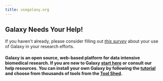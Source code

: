 ```yaml
---
title: usegalaxy.org
---
```


<h2 style="{color:red}">Galaxy Needs Your Help!</h2>

If you haven't already, please consider filling out *[this survey](ihttps://forms.gle/T38zhx46LW4cKcu59)* about your use of Galaxy in your research efforts.

#### **Galaxy** is an open source, web-based platform for data intensive biomedical research. If you are new to Galaxy [start here][galaxy-101] or consult our <a id="toggleHelp">help resources</a>. You can install your own Galaxy by following the [tutorial][get-galaxy] and choose from thousands of tools from the [Tool Shed](https://galaxyproject.org/admin/tools/add-tool-from-toolshed-tutorial).

[galaxy-101]: https://usegalaxy.org/galaxy101
[get-galaxy]: http://getgalaxy.org
